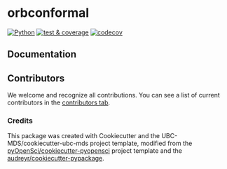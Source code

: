 # orbconformal 

[![Python](https://img.shields.io/badge/python-3.7-blue)]()
[![test & coverage](https://github.com/benjaminleroy/orb-tc-conformal/actions/workflows/code-check-and-coverage.yaml/badge.svg)](https://github.com/benjaminleroy/orb-tc-conformal/actions/workflows/code-check-and-coverage.yaml)
[![codecov](https://codecov.io/gh/benjaminleroy/orbconformal/branch/main/graph/badge.svg)](https://codecov.io/gh/benjaminleroy/orbconformal)

<!--
[![Documentation Status](https://readthedocs.org/projects/orbconformal/badge/?version=latest)](https://orbconformal.readthedocs.io/en/latest/?badge=latest)
-->

<!--
## Installation

```bash
$ pip install -i https://test.pypi.org/simple/ orbconformal
```

## Features

- TODO

## Dependencies

- TODO

## Usage

- TODO

-->
## Documentation

<!--
The official documentation is hosted on Read the Docs: https://orbconformal.readthedocs.io/en/latest/
-->

## Contributors

We welcome and recognize all contributions. You can see a list of current contributors in the [contributors tab](https://github.com/benjaminleroy/orb-tc-conformal//graphs/contributors).

### Credits

This package was created with Cookiecutter and the UBC-MDS/cookiecutter-ubc-mds project template, modified from the [pyOpenSci/cookiecutter-pyopensci](https://github.com/pyOpenSci/cookiecutter-pyopensci) project template and the [audreyr/cookiecutter-pypackage](https://github.com/audreyr/cookiecutter-pypackage).
